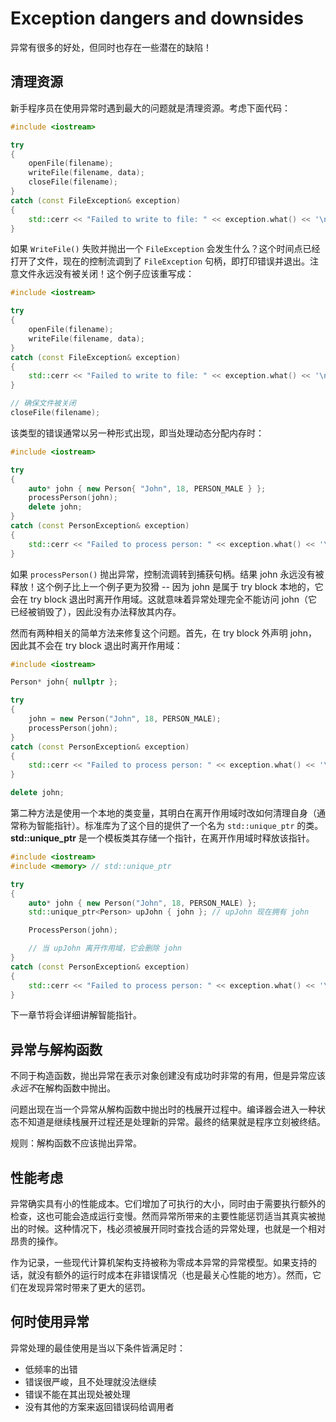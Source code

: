 # Exception dangers and downsides

异常有很多的好处，但同时也存在一些潜在的缺陷！

## 清理资源

新手程序员在使用异常时遇到最大的问题就是清理资源。考虑下面代码：

```cpp
#include <iostream>

try
{
    openFile(filename);
    writeFile(filename, data);
    closeFile(filename);
}
catch (const FileException& exception)
{
    std::cerr << "Failed to write to file: " << exception.what() << '\n';
}
```

如果 `WriteFile()` 失败并抛出一个 `FileException` 会发生什么？这个时间点已经打开了文件，现在的控制流调到了 `FileException` 句柄，即打印错误并退出。注意文件永远没有被关闭！这个例子应该重写成：

```cpp
#include <iostream>

try
{
    openFile(filename);
    writeFile(filename, data);
}
catch (const FileException& exception)
{
    std::cerr << "Failed to write to file: " << exception.what() << '\n';
}

// 确保文件被关闭
closeFile(filename);
```

该类型的错误通常以另一种形式出现，即当处理动态分配内存时：

```cpp
#include <iostream>

try
{
    auto* john { new Person{ "John", 18, PERSON_MALE } };
    processPerson(john);
    delete john;
}
catch (const PersonException& exception)
{
    std::cerr << "Failed to process person: " << exception.what() << '\n';
}
```

如果 `processPerson()` 抛出异常，控制流调转到捕获句柄。结果 john 永远没有被释放！这个例子比上一个例子更为狡猾 -- 因为 john 是属于 try block 本地的，它会在 try block 退出时离开作用域。这就意味着异常处理完全不能访问 john（它已经被销毁了），因此没有办法释放其内存。

然而有两种相关的简单方法来修复这个问题。首先，在 try block 外声明 john，因此其不会在 try block 退出时离开作用域：

```cpp
#include <iostream>

Person* john{ nullptr };

try
{
    john = new Person("John", 18, PERSON_MALE);
    processPerson(john);
}
catch (const PersonException& exception)
{
    std::cerr << "Failed to process person: " << exception.what() << '\n';
}

delete john;
```

第二种方法是使用一个本地的类变量，其明白在离开作用域时改如何清理自身（通常称为智能指针）。标准库为了这个目的提供了一个名为 `std::unique_ptr` 的类。**std::unique_ptr** 是一个模板类其存储一个指针，在离开作用域时释放该指针。

```cpp
#include <iostream>
#include <memory> // std::unique_ptr

try
{
    auto* john { new Person("John", 18, PERSON_MALE) };
    std::unique_ptr<Person> upJohn { john }; // upJohn 现在拥有 john

    ProcessPerson(john);

    // 当 upJohn 离开作用域，它会删除 john
}
catch (const PersonException& exception)
{
    std::cerr << "Failed to process person: " << exception.what() << '\n';
}
```

下一章节将会详细讲解智能指针。

## 异常与解构函数

不同于构造函数，抛出异常在表示对象创建没有成功时非常的有用，但是异常应该*永远不*在解构函数中抛出。

问题出现在当一个异常从解构函数中抛出时的栈展开过程中。编译器会进入一种状态不知道是继续栈展开过程还是处理新的异常。最终的结果就是程序立刻被终结。

规则：解构函数不应该抛出异常。

## 性能考虑

异常确实具有小的性能成本。它们增加了可执行的大小，同时由于需要执行额外的检查，这也可能会造成运行变慢。然而异常所带来的主要性能惩罚适当其真实被抛出的时候。这种情况下，栈必须被展开同时查找合适的异常处理，也就是一个相对昂贵的操作。

作为记录，一些现代计算机架构支持被称为零成本异常的异常模型。如果支持的话，就没有额外的运行时成本在非错误情况（也是最关心性能的地方）。然而，它们在发现异常时带来了更大的惩罚。

## 何时使用异常

异常处理的最佳使用是当以下条件皆满足时：

- 低频率的出错
- 错误很严峻，且不处理就没法继续
- 错误不能在其出现处被处理
- 没有其他的方案来返回错误码给调用者
